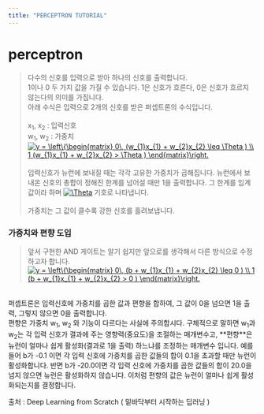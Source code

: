 ```yaml
---
title: "PERCEPTRON TUTORIAL"
---
```


# perceptron

> 다수의 신호를 입력으로 받아 하나의 신호를 출력합니다.
> <br/>1이나 0 두 가지 값을 가질 수 있습니다. 1은 신호가 흐른다, 0은 신호가 흐르지 않는다의 의미를 가집니다.<br/>
> 아래 수식은 입력으로 2개의 신호를 받은 퍼셉트론의 수식입니다.<br/><br/>
> x<sub>1</sub>, x<sub>2</sub> : 입력신호<br/>
> w<sub>1</sub>, w<sub>2</sub> : 가중치<br/>
> <a href="https://www.codecogs.com/eqnedit.php?latex=y&space;=&space;\left\{\begin{matrix}&space;0\,&space;(w_{1}x_{1}&space;&plus;&space;w_{2}x_{2}&space;\leq&space;\Theta&space;)&space;\\&space;1&space;(w_{1}x_{1}&space;&plus;&space;w_{2}x_{2}&space;>&space;\Theta&space;)&space;\end{matrix}\right." target="_blank"><img src="https://latex.codecogs.com/gif.latex?y&space;=&space;\left\{\begin{matrix}&space;0\,&space;(w_{1}x_{1}&space;&plus;&space;w_{2}x_{2}&space;\leq&space;\Theta&space;)&space;\\&space;1&space;(w_{1}x_{1}&space;&plus;&space;w_{2}x_{2}&space;>&space;\Theta&space;)&space;\end{matrix}\right." title="y = \left\{\begin{matrix} 0\, (w_{1}x_{1} + w_{2}x_{2} \leq \Theta ) \\ 1 (w_{1}x_{1} + w_{2}x_{2} > \Theta ) \end{matrix}\right." /></a><br/><br/>
> 입력신호가 뉴런에 보내질 때는 각각 고유한 가중치가 곱해집니다. 뉴런에서 보내온 신호의 총합이 정해진 한계를 넘어설 때만 1을 출력합니다. 그 한계를 임계값이라 하며 <a href="https://www.codecogs.com/eqnedit.php?latex=\Theta" target="_blank"><img src="https://latex.codecogs.com/gif.latex?\Theta" title="\Theta" /></a> 기호로 나타냅니다.<br/><br/>
> 가중치는 그 값이 클수록 강한 신호를 흘려보냅니다.

### 가중치와 편향 도입

>앞서 구현한 AND 게이트는 알기 쉽지만 앞으로를 생각해서 다른 방식으로 수정하고자 합니다.
<a href="https://www.codecogs.com/eqnedit.php?latex=y&space;=&space;\left\{\begin{matrix}&space;0\,&space;(b&space;&plus;&space;w_{1}x_{1}&space;&plus;&space;w_{2}x_{2}&space;\leq&space;0&space;)&space;\\&space;1&space;(b&space;&plus;&space;w_{1}x_{1}&space;&plus;&space;w_{2}x_{2}&space;>&space;0&space;)&space;\end{matrix}\right." target="_blank"><img src="https://latex.codecogs.com/gif.latex?y&space;=&space;\left\{\begin{matrix}&space;0\,&space;(b&space;&plus;&space;w_{1}x_{1}&space;&plus;&space;w_{2}x_{2}&space;\leq&space;0&space;)&space;\\&space;1&space;(b&space;&plus;&space;w_{1}x_{1}&space;&plus;&space;w_{2}x_{2}&space;>&space;0&space;)&space;\end{matrix}\right." title="y = \left\{\begin{matrix} 0\, (b + w_{1}x_{1} + w_{2}x_{2} \leq 0 ) \\ 1 (b + w_{1}x_{1} + w_{2}x_{2} > 0 ) \end{matrix}\right." /></a>
<br/>
퍼셉트론은 입력신호에 가중치를 곱한 값과 편향을 합하여, 그 값이 0을 넘으면 1을 출력, 그렇지 않으면 0을 출력합니다.
<br/>
편향은 가중치 w<sub>1</sub>, w<sub>2</sub> 와 기능이 다르다는 사실에 주의합시다. 구체적으로 말하면 w<sub>1</sub>과 w<sub>2</sub>는 각 입력 신호가 결과에 주는 영향력(중요도)을 조절하는 매개변수고, **편향**은 뉴런이 얼마나 쉽게 활성화(결과로 1을 출력) 하느냐를 조정하는 매개변수 입니다. 예를 들어 b가 -0.1 이면 각 입력 신호에 가중치를 곱한 값들의 합이 0.1을 초과할 때만 뉴런이 활성화합니다. 반면 b가 -20.0이면 각 입력 신호에 가중치를 곱한 값들의 합이 20.0을 넘지 않으면 뉴런은 활성화하지 않습니다. 이처럼 편향의 값은 뉴런이 얼마나 쉽게 활성화되는지를 결정합니다.



 출처 : Deep Learning from Scratch ( 밑바닥부터 시작하는 딥러닝 ) 










